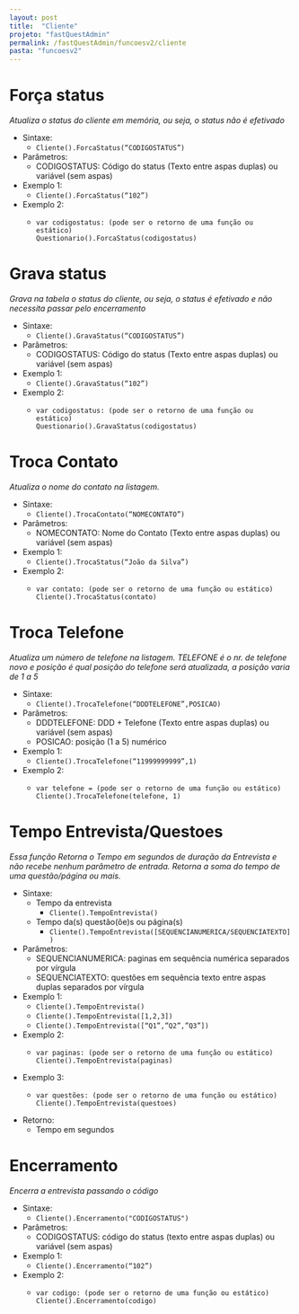 ```yaml
---
layout: post
title:  "Cliente"
projeto: "fastQuestAdmin"
permalink: /fastQuestAdmin/funcoesv2/cliente
pasta: "funcoesv2"
---
```


# Força status
*Atualiza o status do cliente em memória, ou seja, o status não é efetivado*

- Sintaxe:
    - `Cliente().ForcaStatus(“CODIGOSTATUS”)`
- Parâmetros:
    - CODIGOSTATUS: Código do status (Texto entre aspas duplas) ou variável (sem aspas)
- Exemplo 1: 
    - `Cliente().ForcaStatus(“102”)`
- Exemplo 2:
    - <pre>
      <code>var codigostatus: (pode ser o retorno de uma função ou estático)
      Questionario().ForcaStatus(codigostatus)</code>
      </pre>


# Grava status
*Grava na tabela o status do cliente, ou seja, o status é efetivado e não necessita passar pelo encerramento*

- Sintaxe:
    - `Cliente().GravaStatus(“CODIGOSTATUS”)`
- Parâmetros:
    - CODIGOSTATUS: Código do status (Texto entre aspas duplas) ou variável (sem aspas)
- Exemplo 1: 
    - `Cliente().GravaStatus(“102”)`
- Exemplo 2:
    - <pre>
      <code>var codigostatus: (pode ser o retorno de uma função ou estático)
      Questionario().GravaStatus(codigostatus)</code>
      </pre>

# Troca Contato
*Atualiza o nome do contato na listagem.*

- Sintaxe:
    - `Cliente().TrocaContato(“NOMECONTATO”)`
- Parâmetros:
    - NOMECONTATO: Nome do Contato (Texto entre aspas duplas) ou variável (sem aspas)
- Exemplo 1:
    - `Cliente().TrocaStatus(“João da Silva”)`
- Exemplo 2:
    - <pre>
      <code>var contato: (pode ser o retorno de uma função ou estático)
      Cliente().TrocaStatus(contato)</code>
      </pre>

# Troca Telefone
*Atualiza um número de telefone na listagem. TELEFONE é o nr. de telefone novo e posição é qual posição do telefone será atualizada, a posição varia de 1 a 5*

- Sintaxe:
    - `Cliente().TrocaTelefone(“DDDTELEFONE”,POSICAO)`
- Parâmetros:
    - DDDTELEFONE: DDD + Telefone (Texto entre aspas duplas) ou variável (sem aspas)
    - POSICAO: posição (1 a 5) numérico
- Exemplo 1:
    - `Cliente().TrocaTelefone(“11999999999”,1)`
- Exemplo 2:
    - <pre>
      <code>var telefone = (pode ser o retorno de uma função ou estático)
      Cliente().TrocaTelefone(telefone, 1)</code>
      </pre>

# Tempo Entrevista/Questoes
*Essa função Retorna o Tempo em segundos de duração da Entrevista e não recebe nenhum parâmetro de entrada.
Retorna a soma do tempo de uma questão/página ou mais.*

- Sintaxe:
    - Tempo da entrevista
        - `Cliente().TempoEntrevista()`
    - Tempo da(s) questão(õe)s ou página(s)
        - `Cliente().TempoEntrevista([SEQUENCIANUMERICA/SEQUENCIATEXTO])`
- Parâmetros:
    - SEQUENCIANUMERICA: paginas em sequência numérica separados por vírgula
    - SEQUENCIATEXTO: questões em sequência texto entre aspas duplas separados por vírgula
- Exemplo 1:
    - `Cliente().TempoEntrevista()`
    - `Cliente().TempoEntrevista([1,2,3])`
    - `Cliente().TempoEntrevista([“Q1”,”Q2”,”Q3”])`
- Exemplo 2:
    - <pre>
      <code>var paginas: (pode ser o retorno de uma função ou estático)
      Cliente().TempoEntrevista(paginas)</code>
      </pre>
- Exemplo 3:
    - <pre>
      <code>var questões: (pode ser o retorno de uma função ou estático)
      Cliente().TempoEntrevista(questoes)</code>
      </pre>
- Retorno:
    - Tempo em segundos


# Encerramento
*Encerra a entrevista passando o código*

- Sintaxe:
    - `Cliente().Encerramento("CODIGOSTATUS")`
- Parâmetros:
    - CODIGOSTATUS: código do status (texto entre aspas duplas) ou variável (sem aspas)
- Exemplo 1:
    - `Cliente().Encerramento(“102”)`
- Exemplo 2:
    - <pre>
      <code>var codigo: (pode ser o retorno de uma função ou estático)
      Cliente().Encerramento(codigo)</code
      </pre>


